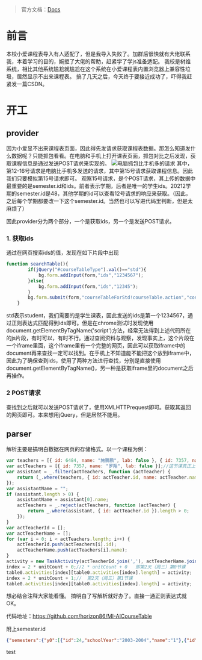 > 官方文档：[Docs](https://ldtu0m3md0.feishu.cn/docs/doccnhZPl8KnswEthRXUz8ivnhb "开发文档")
# 前言
本校小爱课程表导入有人适配了，但是我导入失败了。加群后很快就有大佬联系我，本着学习的目的，婉拒了大佬的帮助，赶紧学了学js准备适配。
我校是树维系统，相比其他系统尴尬就尴尬在这个系统在小爱课程表内置浏览器上兼容性垃圾，居然显示不出来课程表。
搞了几天之后，今天终于要接近成功了，吓得我赶紧发一篇CSDN。
# 开工
## provider
因为小爱显不出来课程表页面，因此得先发请求获取课程表数据。那怎么知道发什么数据呢？只能抓包看看。在电脑和手机上打开课表页面，抓包对比之后发现，获取课程信息是通过发送POST请求来实现的。
![电脑抓包比手机多的请求](https://img-blog.csdnimg.cn/20210321142554572.png)
其中，第12-16号请求是电脑比手机多发送的请求，其中第15号请求获取课程信息。因此我们只要模拟第15号请求即可。
观察15号请求，是个POST请求，其上传的数据中最重要的是semester.id和ids。前者表示学期，后者是唯一的学生ids。20212学期的semester.id是48，其他学期的id可以查看12号请求的响应来获取。（因此，之后每个学期都要改一下这个semester.id。当然也可以写进代码里判断，但是太麻烦了）

因此provider分为两个部分，一个是获取ids，另一个是发送POST请求。
### 1. 获取ids
通过在网页搜索ids的值，发现在如下片段中出现
```js
function searchTable(){
   		if(jQuery("#courseTableType").val()=="std"){
   			bg.form.addInput(form,"ids","1234567");
   		}else{
   			bg.form.addInput(form,"ids","12345");
   		}
       	bg.form.submit(form,"courseTableForStd!courseTable.action","contentDiv");
   	}
```
   std表示student，我们需要的是学生课表，因此发送的ids是第一个1234567，通过正则表达式匹配得到ids即可。但是在chrome测试时发现使用document.getElementByTagName('script')方法，经常无法得到上述代码所在的js片段，有时可以，有时不行。通过查阅资料与观察，发现事实上，这个片段在一个iframe里面，这个iframe里有一个完整的网页，因此可以获取iframe中的document再来查找一定可以找到。在手机上不知道能不能把这个放到iframe中，因此为了确保查到ids，使用了两种方法进行查找，分别是直接使用document.getElementByTagName()，另一种是获取iframe里的document之后再操作。
### 2 POST请求

查找到之后就可以发送POST请求了，使用XMLHTTPrequest即可。获取其返回的网页即可。本来想用jQuery，但是居然不能用。

## parser
解析主要是搞明白数据在网页的存储格式。以一个课程为例：

```javascript
var teachers = [{ id: 6484, name: "施鹏鹏", lab: false }, { id: 7357, name: "罗翔", lab: false }];//本课程所有老师
var actTeachers = [{ id: 7357, name: "罗翔", lab: false }];//这节课真正上课的老师
var assistant = _.filter(actTeachers, function (actTeacher) {
    return (_.where(teachers, { id: actTeacher.id, name: actTeacher.name, lab: actTeacher.lab }).length == 0) && (actTeacher.lab == true);
});
var assistantName = "";
if (assistant.length > 0) {
    assistantName = assistant[0].name;
    actTeachers = _.reject(actTeachers, function (actTeacher) {
        return _.where(assistant, { id: actTeacher.id }).length > 0;
    });
}
var actTeacherId = [];
var actTeacherName = [];
for (var i = 0; i < actTeachers.length; i++) {
    actTeacherId.push(actTeachers[i].id);
    actTeacherName.push(actTeachers[i].name);
}
activity = new TaskActivity(actTeacherId.join(','), actTeacherName.join(','), "13015(02365)", "网络营销", "8866", "新浪总部335", "00000111100000000000000000000000000000000000000000000", null, "", assistantName, "", "", "");//这里包含了课程名字和上课地址，后面的53个01字符串表示该周开课否（示例表示4-8周开课）
index = 2 * unitCount + 0;//2 * unitCount + 0   即第2天（周三）第0节课
table0.activities[index][table0.activities[index].length] = activity;
index = 2 * unitCount + 1;//  第2天（周三）第1节课
table0.activities[index][table0.activities[index].length] = activity;
```
想必结合注释大家能看懂。
搞明白了写解析就好办了。直接一通正则表达式就OK。

代码地址：<https://github.com/horizon86/MI-AICourseTable>

附上semester.id
```json
{"semesters":{"y0":[{"id":24,"schoolYear":"2003-2004","name":"1"},{"id":15,"schoolYear":"2003-2004","name":"2"}],"y1":[{"id":32,"schoolYear":"2004-2005","name":"1"},{"id":16,"schoolYear":"2004-2005","name":"2"}],"y2":[{"id":33,"schoolYear":"2005-2006","name":"1"},{"id":17,"schoolYear":"2005-2006","name":"2"}],"y3":[{"id":34,"schoolYear":"2006-2007","name":"1"},{"id":18,"schoolYear":"2006-2007","name":"2"}],"y4":[{"id":35,"schoolYear":"2007-2008","name":"1"},{"id":19,"schoolYear":"2007-2008","name":"2"}],"y5":[{"id":36,"schoolYear":"2008-2009","name":"1"},{"id":20,"schoolYear":"2008-2009","name":"2"}],"y6":[{"id":37,"schoolYear":"2009-2010","name":"1"},{"id":21,"schoolYear":"2009-2010","name":"2"}],"y7":[{"id":3,"schoolYear":"2010-2011","name":"1"},{"id":22,"schoolYear":"2010-2011","name":"2"}],"y8":[{"id":4,"schoolYear":"2011-2012","name":"1"},{"id":23,"schoolYear":"2011-2012","name":"2"}],"y9":[{"id":5,"schoolYear":"2012-2013","name":"1"},{"id":25,"schoolYear":"2012-2013","name":"2"}],"y10":[{"id":6,"schoolYear":"2013-2014","name":"1"},{"id":26,"schoolYear":"2013-2014","name":"2"}],"y11":[{"id":7,"schoolYear":"2014-2015","name":"1"},{"id":2,"schoolYear":"2014-2015","name":"2"}],"y12":[{"id":8,"schoolYear":"2015-2016","name":"1"},{"id":27,"schoolYear":"2015-2016","name":"2"}],"y13":[{"id":9,"schoolYear":"2016-2017","name":"1"},{"id":28,"schoolYear":"2016-2017","name":"2"}],"y14":[{"id":10,"schoolYear":"2017-2018","name":"1"},{"id":29,"schoolYear":"2017-2018","name":"2"}],"y15":[{"id":11,"schoolYear":"2018-2019","name":"1"},{"id":30,"schoolYear":"2018-2019","name":"2"}],"y16":[{"id":12,"schoolYear":"2019-2020","name":"1"},{"id":31,"schoolYear":"2019-2020","name":"2"}],"y17":[{"id":47,"schoolYear":"2020-2021","name":"1"},{"id":48,"schoolYear":"2020-2021","name":"2"}],"y18":[{"id":74,"schoolYear":"2021-2022","name":"1"},{"id":75,"schoolYear":"2021-2022","name":"2"}],"y19":[{"id":76,"schoolYear":"2022-2023","name":"1"},{"id":77,"schoolYear":"2022-2023","name":"2"}],"y20":[{"id":94,"schoolYear":"2023-2024","name":"1"},{"id":95,"schoolYear":"2023-2024","name":"2"}],"y21":[{"id":114,"schoolYear":"2024-2025","name":"1"},{"id":115,"schoolYear":"2024-2025","name":"2"}],"y22":[{"id":116,"schoolYear":"2025-2026","name":"1"},{"id":117,"schoolYear":"2025-2026","name":"2"}]}}
```

test